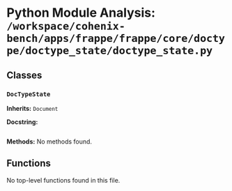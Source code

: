 # Python Module Analysis: `/workspace/cohenix-bench/apps/frappe/frappe/core/doctype/doctype_state/doctype_state.py`

## Classes

### `DocTypeState`
**Inherits:** `Document`


**Docstring:**
```

```

**Methods:**
No methods found.




## Functions

No top-level functions found in this file.
